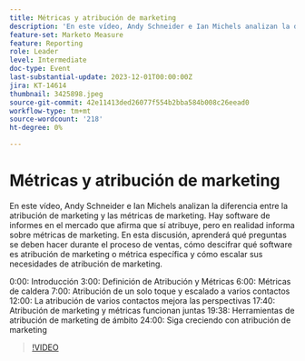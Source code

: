 ```yaml
---
title: Métricas y atribución de marketing
description: 'En este vídeo, Andy Schneider e Ian Michels analizan la diferencia entre la atribución de marketing y las métricas de marketing. Hay software de informes en el mercado que afirma que sí atribuye, pero en realidad informa sobre métricas de marketing. En este debate aprenderá qué preguntas hacer durante el proceso de ventas, cómo descifrar qué software es atribución de marketing o métrica específica, y cómo escalar sus necesidades de atribución de marketing.0:00 - Intros3:00 - Definición de atribución y métricas6:00 - Métricas de caldera7:00 - Atribución de un solo toque y escalado a multitáctil12:00 - La atribución multitáctil mejora las perspectivas17:40 - Atribución de marketing y métricas funcionan juntas19:38 - Atribución de marketing de ámbito herramientas24:00: siga creciendo con la atribución de marketing'
feature-set: Marketo Measure
feature: Reporting
role: Leader
level: Intermediate
doc-type: Event
last-substantial-update: 2023-12-01T00:00:00Z
jira: KT-14614
thumbnail: 3425898.jpeg
source-git-commit: 42e11413ded26077f554b2bba584b008c26eead0
workflow-type: tm+mt
source-wordcount: '218'
ht-degree: 0%

---
```



# Métricas y atribución de marketing

En este vídeo, Andy Schneider e Ian Michels analizan la diferencia entre la atribución de marketing y las métricas de marketing. Hay software de informes en el mercado que afirma que sí atribuye, pero en realidad informa sobre métricas de marketing. En esta discusión, aprenderá qué preguntas se deben hacer durante el proceso de ventas, cómo descifrar qué software es atribución de marketing o métrica específica y cómo escalar sus necesidades de atribución de marketing.

0:00: Introducción 3:00: Definición de Atribución y Métricas 6:00: Métricas de caldera 7:00: Atribución de un solo toque y escalado a varios contactos 12:00: La atribución de varios contactos mejora las perspectivas 17:40: Atribución de marketing y métricas funcionan juntas 19:38: Herramientas de atribución de marketing de ámbito 24:00: Siga creciendo con atribución de marketing

>[!VIDEO](https://video.tv.adobe.com/v/3425898/?learn=on)
